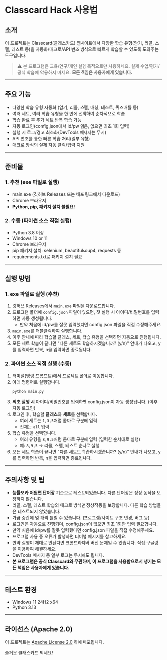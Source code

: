 # Classcard Hack 사용법

## 소개
이 프로젝트는 Classcard(클래스카드) 웹사이트에서 다양한 학습 유형(암기, 리콜, 스펠, 테스트 등)을 자동화/매크로/API 변조 방식으로 빠르게 학습할 수 있도록 도와주는 도구입니다.

> ⚠️ 본 프로그램은 교육/연구/개인 실험 목적으로만 사용하세요. 실제 수업/평가/공식 학습에 악용하지 마세요. **모든 책임은 사용자에게 있습니다.**

---

## 주요 기능
- 다양한 학습 유형 자동화 (암기, 리콜, 스펠, 매칭, 테스트, 퀴즈배틀 등)
- 여러 세트, 여러 학습 유형을 한 번에 선택하여 순차적으로 학습
- 학습 완료 후 추가 세트 반복 학습 가능
- 자동 로그인(config.json에서 id/pw 읽음, 없으면 최초 1회 입력)
- 실행 시 로그/경고 최소화(DevTools 메시지는 무시)
- API 변조를 통한 빠른 학습 처리(일부 유형)
- 매크로 방식의 실제 자동 클릭/입력 지원

---

## 준비물

### 1. 추천 (exe 파일로 실행)
- main.exe (깃허브 Releases 또는 배포 링크에서 다운로드)
- Chrome 브라우저
- **Python, pip, 패키지 설치 불필요!**

### 2. 수동 (파이썬 소스 직접 실행)
- Python 3.8 이상
- Windows 10 or 11
- Chrome 브라우저
- pip 패키지 설치: selenium, beautifulsoup4, requests 등
- requirements.txt로 패키지 설치 필요

---

## 실행 방법

### 1. exe 파일로 실행 (추천)
1. 깃허브 Releases에서 `main.exe` 파일을 다운로드합니다.
2. 프로그램 폴더에 `config.json` 파일이 없으면, 첫 실행 시 아이디/비밀번호를 입력하면 자동 생성됩니다.
   - 만약 처음에 id/pw를 잘못 입력했다면 config.json 파일을 직접 수정해주세요.
3. `main.exe`를 더블클릭하여 실행합니다.
4. 이후 안내에 따라 학습할 클래스, 세트, 학습 유형을 선택하면 자동으로 진행됩니다.
5. 모든 세트 학습이 끝나면 "다른 세트도 학습하시겠습니까? (y/n)" 안내가 나오고, y를 입력하면 반복, n을 입력하면 종료됩니다.

### 2. 파이썬 소스 직접 실행 (수동)
1. 터미널(명령 프롬프트)에서 프로젝트 폴더로 이동합니다.
2. 아래 명령어로 실행합니다.
   ```bash
   python main.py
   ```
3. **최초 실행 시** 아이디/비밀번호를 입력하면 config.json이 자동 생성됩니다. (이후 자동 로그인)
4. 로그인 후, 학습할 **클래스**와 **세트**를 선택합니다.
   - 여러 세트는 `1,3,5`처럼 콤마로 구분해 입력
   - 전체는 `all` 입력
5. 학습 유형을 선택합니다.
   - 여러 유형을 `8,9,5`처럼 콤마로 구분해 입력 (입력한 순서대로 실행)
   - 예: `8,9,5` → 리콜, 스펠, 테스트 순서로 실행
6. 모든 세트 학습이 끝나면 "다른 세트도 학습하시겠습니까? (y/n)" 안내가 나오고, y를 입력하면 반복, n을 입력하면 종료됩니다.

---

## 주의사항 및 팁
- **능률보카 어원편 단어장** 기준으로 테스트되었습니다. 다른 단어장은 정상 동작을 보장하지 않습니다.
- 리콜, 스펠, 테스트 학습의 매크로 방식만 정상작동을 보장합니다. 다른 학습 방법들은 테스트되지 않았습니다.
- 가끔 중간에 몇 개씩 틀릴 수 있습니다. (프로그램/사이트 구조 변경, 버그 등)
- 로그인은 자동으로 진행되며, config.json이 없으면 최초 1회만 입력 필요합니다.
- 만약 처음에 id/pw를 잘못 입력했다면 config.json 파일을 직접 수정해주세요.
- 프로그램 사용 중 오류가 발생하면 터미널 메시지를 참고하세요.
- 만약 실행이 제대로 안된다면 크롬드라이버 버전 문제일 수 있습니다. 직접 구글링을 이용하여 해결하세요.
- DevTools 메시지 등 일부 로그는 무시해도 됩니다.
- **본 프로그램은 공식 Classcard와 무관하며, 이 프로그램을 사용함으로서 생기는 모든 책임은 사용자에게 있습니다.**

---

## 테스트 환경
- Windows 11 24H2 x64
- Python 3.13

---

## 라이선스 (Apache 2.0)
이 프로젝트는 [Apache License 2.0](https://www.apache.org/licenses/LICENSE-2.0) 하에 배포됩니다.

즐거운 클래스카드 되세요!

